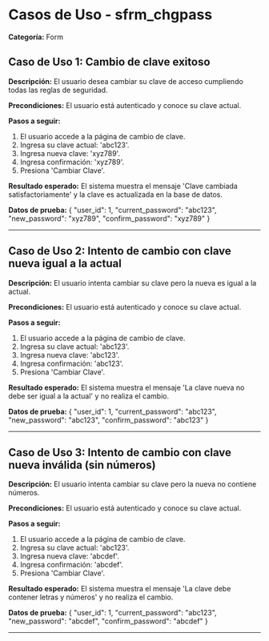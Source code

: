 # Casos de Uso - sfrm_chgpass

**Categoría:** Form

## Caso de Uso 1: Cambio de clave exitoso

**Descripción:** El usuario desea cambiar su clave de acceso cumpliendo todas las reglas de seguridad.

**Precondiciones:**
El usuario está autenticado y conoce su clave actual.

**Pasos a seguir:**
1. El usuario accede a la página de cambio de clave.
2. Ingresa su clave actual: 'abc123'.
3. Ingresa nueva clave: 'xyz789'.
4. Ingresa confirmación: 'xyz789'.
5. Presiona 'Cambiar Clave'.

**Resultado esperado:**
El sistema muestra el mensaje 'Clave cambiada satisfactoriamente' y la clave es actualizada en la base de datos.

**Datos de prueba:**
{ "user_id": 1, "current_password": "abc123", "new_password": "xyz789", "confirm_password": "xyz789" }

---

## Caso de Uso 2: Intento de cambio con clave nueva igual a la actual

**Descripción:** El usuario intenta cambiar su clave pero la nueva es igual a la actual.

**Precondiciones:**
El usuario está autenticado y conoce su clave actual.

**Pasos a seguir:**
1. El usuario accede a la página de cambio de clave.
2. Ingresa su clave actual: 'abc123'.
3. Ingresa nueva clave: 'abc123'.
4. Ingresa confirmación: 'abc123'.
5. Presiona 'Cambiar Clave'.

**Resultado esperado:**
El sistema muestra el mensaje 'La clave nueva no debe ser igual a la actual' y no realiza el cambio.

**Datos de prueba:**
{ "user_id": 1, "current_password": "abc123", "new_password": "abc123", "confirm_password": "abc123" }

---

## Caso de Uso 3: Intento de cambio con clave nueva inválida (sin números)

**Descripción:** El usuario intenta cambiar su clave pero la nueva no contiene números.

**Precondiciones:**
El usuario está autenticado y conoce su clave actual.

**Pasos a seguir:**
1. El usuario accede a la página de cambio de clave.
2. Ingresa su clave actual: 'abc123'.
3. Ingresa nueva clave: 'abcdef'.
4. Ingresa confirmación: 'abcdef'.
5. Presiona 'Cambiar Clave'.

**Resultado esperado:**
El sistema muestra el mensaje 'La clave debe contener letras y números' y no realiza el cambio.

**Datos de prueba:**
{ "user_id": 1, "current_password": "abc123", "new_password": "abcdef", "confirm_password": "abcdef" }

---

